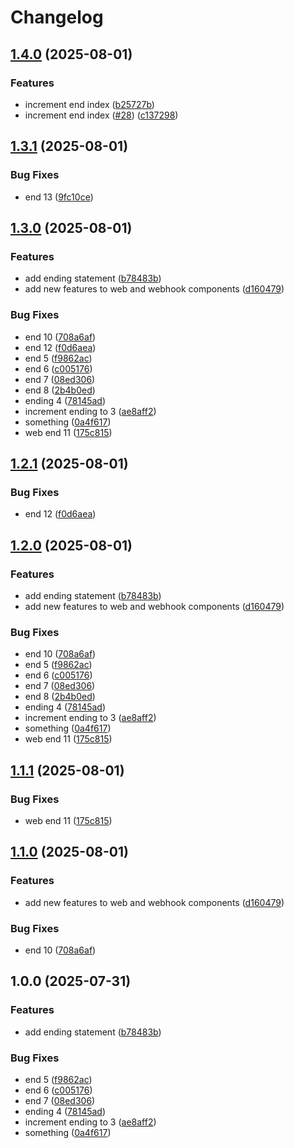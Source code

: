 # Changelog

## [1.4.0](https://github.com/thanadolps/rps/compare/web-v2/v1.3.1...web-v2/v1.4.0) (2025-08-01)


### Features

* increment end index ([b25727b](https://github.com/thanadolps/rps/commit/b25727b3782daf7323e9a48c6f86c02017ba6da9))
* increment end index ([#28](https://github.com/thanadolps/rps/issues/28)) ([c137298](https://github.com/thanadolps/rps/commit/c13729828f0b8be18801278a6b5255b5e1fa2754))

## [1.3.1](https://github.com/thanadolps/rps/compare/web-v2/v1.3.0...web-v2/v1.3.1) (2025-08-01)


### Bug Fixes

* end 13 ([9fc10ce](https://github.com/thanadolps/rps/commit/9fc10ceb5f1e04ca35197f2d8ccc93cde9670c79))

## [1.3.0](https://github.com/thanadolps/rps/compare/web-v2/v1.2.1...web-v2/v1.3.0) (2025-08-01)


### Features

* add ending statement ([b78483b](https://github.com/thanadolps/rps/commit/b78483b9574e56b01736788518c248729dfd50ae))
* add new features to web and webhook components ([d160479](https://github.com/thanadolps/rps/commit/d160479b6426d5c4d1f24f025012b063f39887b7))


### Bug Fixes

* end 10 ([708a6af](https://github.com/thanadolps/rps/commit/708a6afa66385b32368d07b05bf55c4e201790fc))
* end 12 ([f0d6aea](https://github.com/thanadolps/rps/commit/f0d6aea1249f2840d094d2829dfc60284fa5ce60))
* end 5 ([f9862ac](https://github.com/thanadolps/rps/commit/f9862ac45c79dad8b63bc75c4066c5e45dd9f465))
* end 6 ([c005176](https://github.com/thanadolps/rps/commit/c0051763be19c2029d9f7cbdb4c1c628b7ef559c))
* end 7 ([08ed306](https://github.com/thanadolps/rps/commit/08ed306997cd94c636d3392e5bb9a75380e19c4c))
* end 8 ([2b4b0ed](https://github.com/thanadolps/rps/commit/2b4b0ed984cd3334fc549a2b86116c704496ad77))
* ending 4 ([78145ad](https://github.com/thanadolps/rps/commit/78145adf346cadf83ca23b7930328e464d999ce9))
* increment ending to 3 ([ae8aff2](https://github.com/thanadolps/rps/commit/ae8aff2f3e9b560b32935ae5cd7920154385c934))
* something ([0a4f617](https://github.com/thanadolps/rps/commit/0a4f617062bd5f4560e47c4e808c108efb0e4f26))
* web end 11 ([175c815](https://github.com/thanadolps/rps/commit/175c815f45bc3ce4e188b68d6d5485fb88ebe2f8))

## [1.2.1](https://github.com/thanadolps/rps/compare/web/v1.2.0...web/v1.2.1) (2025-08-01)


### Bug Fixes

* end 12 ([f0d6aea](https://github.com/thanadolps/rps/commit/f0d6aea1249f2840d094d2829dfc60284fa5ce60))

## [1.2.0](https://github.com/thanadolps/rps/compare/web/v1.1.1...web/v1.2.0) (2025-08-01)


### Features

* add ending statement ([b78483b](https://github.com/thanadolps/rps/commit/b78483b9574e56b01736788518c248729dfd50ae))
* add new features to web and webhook components ([d160479](https://github.com/thanadolps/rps/commit/d160479b6426d5c4d1f24f025012b063f39887b7))


### Bug Fixes

* end 10 ([708a6af](https://github.com/thanadolps/rps/commit/708a6afa66385b32368d07b05bf55c4e201790fc))
* end 5 ([f9862ac](https://github.com/thanadolps/rps/commit/f9862ac45c79dad8b63bc75c4066c5e45dd9f465))
* end 6 ([c005176](https://github.com/thanadolps/rps/commit/c0051763be19c2029d9f7cbdb4c1c628b7ef559c))
* end 7 ([08ed306](https://github.com/thanadolps/rps/commit/08ed306997cd94c636d3392e5bb9a75380e19c4c))
* end 8 ([2b4b0ed](https://github.com/thanadolps/rps/commit/2b4b0ed984cd3334fc549a2b86116c704496ad77))
* ending 4 ([78145ad](https://github.com/thanadolps/rps/commit/78145adf346cadf83ca23b7930328e464d999ce9))
* increment ending to 3 ([ae8aff2](https://github.com/thanadolps/rps/commit/ae8aff2f3e9b560b32935ae5cd7920154385c934))
* something ([0a4f617](https://github.com/thanadolps/rps/commit/0a4f617062bd5f4560e47c4e808c108efb0e4f26))
* web end 11 ([175c815](https://github.com/thanadolps/rps/commit/175c815f45bc3ce4e188b68d6d5485fb88ebe2f8))

## [1.1.1](https://github.com/thanadolps/rps/compare/demo-typescript-app/v1.1.0...demo-typescript-app/v1.1.1) (2025-08-01)


### Bug Fixes

* web end 11 ([175c815](https://github.com/thanadolps/rps/commit/175c815f45bc3ce4e188b68d6d5485fb88ebe2f8))

## [1.1.0](https://github.com/thanadolps/rps/compare/demo-typescript-app/v1.0.0...demo-typescript-app/v1.1.0) (2025-08-01)


### Features

* add new features to web and webhook components ([d160479](https://github.com/thanadolps/rps/commit/d160479b6426d5c4d1f24f025012b063f39887b7))


### Bug Fixes

* end 10 ([708a6af](https://github.com/thanadolps/rps/commit/708a6afa66385b32368d07b05bf55c4e201790fc))

## 1.0.0 (2025-07-31)

### Features

- add ending statement ([b78483b](https://github.com/thanadolps/rps/commit/b78483b9574e56b01736788518c248729dfd50ae))

### Bug Fixes

- end 5 ([f9862ac](https://github.com/thanadolps/rps/commit/f9862ac45c79dad8b63bc75c4066c5e45dd9f465))
- end 6 ([c005176](https://github.com/thanadolps/rps/commit/c0051763be19c2029d9f7cbdb4c1c628b7ef559c))
- end 7 ([08ed306](https://github.com/thanadolps/rps/commit/08ed306997cd94c636d3392e5bb9a75380e19c4c))
- ending 4 ([78145ad](https://github.com/thanadolps/rps/commit/78145adf346cadf83ca23b7930328e464d999ce9))
- increment ending to 3 ([ae8aff2](https://github.com/thanadolps/rps/commit/ae8aff2f3e9b560b32935ae5cd7920154385c934))
- something ([0a4f617](https://github.com/thanadolps/rps/commit/0a4f617062bd5f4560e47c4e808c108efb0e4f26))
